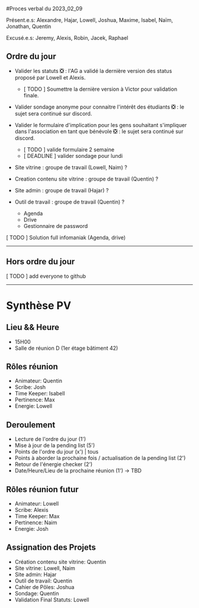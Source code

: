 #Proces verbal du 2023_02_09

Présent.e.s: Alexandre, Hajar, Lowell, Joshua, Maxime, Isabel, Naïm, Jonathan, Quentin

Excusé.e.s: Jeremy, Alexis, Robin, Jacek, Raphael


## Ordre du jour
- Valider les statuts ❎ : l'AG a validé la dernière version des status proposé par Lowell et Alexis.
	- [ TODO ] Soumettre la dernière version à Victor pour validation finale.

- Valider sondage anonyme pour connaitre l'intérêt des étudiants ❎ : le sujet sera continué sur discord.

- Valider le formulaire d'implication pour les gens souhaitant s'impliquer dans l'association en tant que bénévole ❎ : le sujet sera continué sur discord.
	- [ TODO ] valide formulaire 2 semaine
	- [ DEADLINE ] valider sondage pour lundi

- Site vitrine : groupe de travail (Lowell, Naim) ?

- Creation contenu site vitrine : groupe de travail (Quentin) ?

- Site admin : groupe de travail (Hajar) ?

- Outil de travail : groupe de travail (Quentin) ?
	- Agenda
	- Drive
	- Gestionnaire de password

[ TODO ] Solution full infomaniak (Agenda, drive)


---
## Hors ordre du jour

[ TODO ] add everyone to github 

---

# Synthèse PV

## Lieu && Heure
- 15H00
- Salle de réunion D (1er étage bâtiment 42)

## Rôles réunion 
- Animateur: Quentin
- Scribe: Josh
- Time Keeper: Isabell
- Pertinence: Max
- Energie: Lowell

## Deroulement
- Lecture de l'ordre du jour (1')
- Mise à jour de la pending list (5')
- Points de l'ordre du jour (x') | tous
- Points à aborder la prochaine fois / actualisation de la pending list (2')
- Retour de l'énergie checker (2')
- Date/Heure/Lieu de la prochaine réunion (1') -> TBD

## Rôles réunion futur
- Animateur: Lowell
- Scribe: Alexis
- Time Keeper: Max
- Pertinence: Naim
- Energie: Josh

## Assignation des Projets
- Création contenu site vitrine: Quentin
- Site vitrine: Lowell, Naim
- Site admin: Hajar
- Outil de travail: Quentin
- Cahier de Pôles: Joshua
- Sondage: Quentin
- Validation Final Statuts: Lowell



